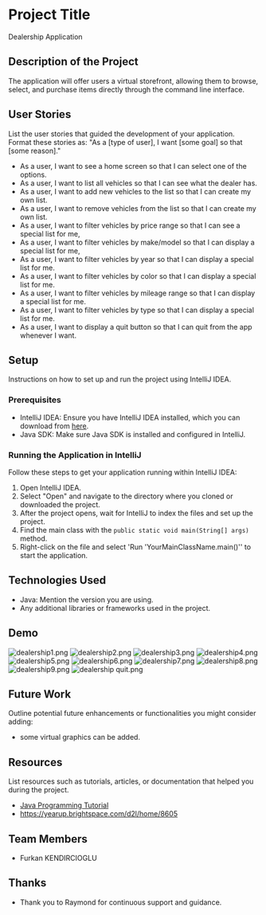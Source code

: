# Project Title
Dealership Application
## Description of the Project

The application will offer users a virtual storefront,
allowing them to browse, select, and purchase items directly through the command line interface.

## User Stories

List the user stories that guided the development of your application. Format these stories as: "As a [type of user], I want [some goal] so that [some reason]."

- As a user, I want to see a home screen so that I can select one of the options.
- As a user, I want to list all vehicles so that I can see what the dealer has.
- As a user, I want to add new vehicles to the list so that I can create my own list.
- As a user, I want to remove vehicles from the list so that I can create my own list.
- As a user, I want to filter vehicles by price range so that I can see a special list for me,
- As a user, I want to filter vehicles by make/model so that I can display a special list for me,
- As a user, I want to filter vehicles by year so that I can display a special list for me.
- As a user, I want to filter vehicles by color so that I can display a special list for me.
- As a user, I want to filter vehicles by mileage range so that I can display a special list for me.
- As a user, I want to filter vehicles by type so that I can display a special list for me.
- As a user, I want to display a quit button so that I can quit from the app whenever I want.


## Setup

Instructions on how to set up and run the project using IntelliJ IDEA.

### Prerequisites

- IntelliJ IDEA: Ensure you have IntelliJ IDEA installed, which you can download from [here](https://www.jetbrains.com/idea/download/).
- Java SDK: Make sure Java SDK is installed and configured in IntelliJ.

### Running the Application in IntelliJ

Follow these steps to get your application running within IntelliJ IDEA:

1. Open IntelliJ IDEA.
2. Select "Open" and navigate to the directory where you cloned or downloaded the project.
3. After the project opens, wait for IntelliJ to index the files and set up the project.
4. Find the main class with the `public static void main(String[] args)` method.
5. Right-click on the file and select 'Run 'YourMainClassName.main()'' to start the application.

## Technologies Used

- Java: Mention the version you are using.
- Any additional libraries or frameworks used in the project.

## Demo
![dealership1.png](Imgs%2Fdealership1.png)
![dealership2.png](Imgs%2Fdealership2.png)
![dealership3.png](Imgs%2Fdealership3.png)
![dealership4.png](Imgs%2Fdealership4.png)
![dealership5.png](Imgs%2Fdealership5.png)
![dealership6.png](Imgs%2Fdealership6.png)
![dealership7.png](Imgs%2Fdealership7.png)
![dealership8.png](Imgs%2Fdealership8.png)
![dealership9.png](Imgs%2Fdealership9.png)
![dealership quit.png](Imgs%2Fdealership%20quit.png)
## Future Work

Outline potential future enhancements or functionalities you might consider adding:

- some virtual graphics can be added.

## Resources

List resources such as tutorials, articles, or documentation that helped you during the project.

- [Java Programming Tutorial](https://www.w3schools.com/java/java_while_loop.asp)
- https://yearup.brightspace.com/d2l/home/8605

## Team Members

- Furkan KENDIRCIOGLU

## Thanks


- Thank you to Raymond for continuous support and guidance.
